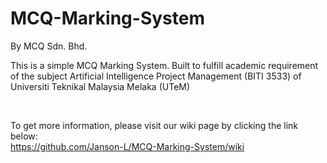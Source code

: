 # MCQ-Marking-System

By MCQ Sdn. Bhd.

<p>This is a simple MCQ Marking System. Built to fulfill academic requirement of the subject Artificial Intelligence Project Management (BITI 3533) of Universiti Teknikal Malaysia Melaka (UTeM)</p>





<br />
 
 
To get more information, please visit our wiki page by clicking the link below: <br />
https://github.com/Janson-L/MCQ-Marking-System/wiki
 
